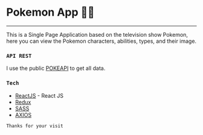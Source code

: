 # Pokemon App &#x1F468;&#x200D;&#x1F4BB;
-------------------------------------------------------

This is a Single Page Application based on the television show Pokemon, here you can view the Pokemon characters, abilities, types, and their image.

### `API REST`

I use the public [POKEAPI](https://pokeapi.co/docs/v2) to get all data.

### `Tech`

* [ReactJS](https://reactjs.org/) - React JS
* [Redux](https://redux.js.org/)
* [SASS](https://sass-lang.com/)
* [AXIOS](https://www.npmjs.com/package/axios)

`Thanks for your visit`